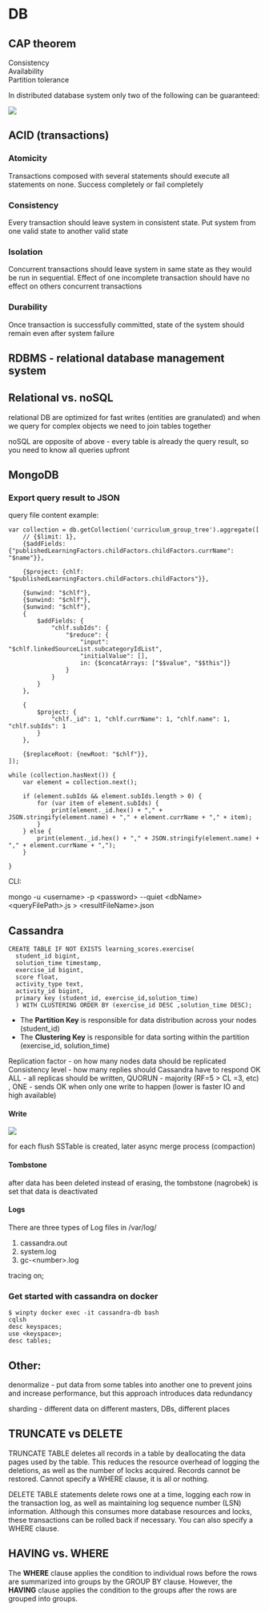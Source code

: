# DB

## CAP theorem

Consistency\
Availability\
Partition tolerance

In distributed database system only two of the following can be guaranteed:

![](<../.gitbook/assets/image (4).png>)

## ACID (transactions) <a href="#acid" id="acid"></a>

### Atomicity

Transactions composed with several statements should execute all statements on none. Success completely or fail completely

### Consistency

Every transaction should leave system in consistent state. Put system from one valid state to another valid state

### Isolation

Concurrent transactions should leave system in same state as they would be run in sequential. Effect of one incomplete transaction should have no effect on others concurrent transactions &#x20;

### Durability

Once transaction is successfully committed, state of the system should remain even after system failure&#x20;

## RDBMS - relational database management system

## Relational vs. noSQL

relational DB are optimized for fast writes (entities are granulated) and when we query for complex objects we need to join tables together

noSQL are opposite of above - every table is already the query result, so you need to know all queries upfront

## MongoDB

### Export query result to JSON

query file content example:

```
var collection = db.getCollection('curriculum_group_tree').aggregate([
    // {$limit: 1},
    {$addFields: {"publishedLearningFactors.childFactors.childFactors.currName": "$name"}},

    {$project: {chlf: "$publishedLearningFactors.childFactors.childFactors"}},

    {$unwind: "$chlf"},
    {$unwind: "$chlf"},
    {$unwind: "$chlf"},
    {
        $addFields: {
            "chlf.subIds": {
                "$reduce": {
                    "input": "$chlf.linkedSourceList.subcategoryIdList",
                    "initialValue": [],
                    in: {$concatArrays: ["$$value", "$$this"]}
                }
            }
        }
    },

    {
        $project: {
            "chlf._id": 1, "chlf.currName": 1, "chlf.name": 1, "chlf.subIds": 1
        }
    },

    {$replaceRoot: {newRoot: "$chlf"}},
]);

while (collection.hasNext()) {
    var element = collection.next();

    if (element.subIds && element.subIds.length > 0) {
        for (var item of element.subIds) {
            print(element._id.hex() + "," + JSON.stringify(element.name) + "," + element.currName + "," + item);
        }
    } else {
        print(element._id.hex() + "," + JSON.stringify(element.name) + "," + element.currName + ",");
    }

}

```

CLI:

mongo -u \<username> -p \<password> --quiet \<dbName> \<queryFilePath>.js > \<resultFileName>.json

## Cassandra

```
CREATE TABLE IF NOT EXISTS learning_scores.exercise(
  student_id bigint, 
  solution_time timestamp,
  exercise_id bigint,
  score float,
  activity_type text,
  activity_id bigint,
  primary key (student_id, exercise_id,solution_time)
  ) WITH CLUSTERING ORDER BY (exercise_id DESC ,solution_time DESC);
```

* The **Partition Key** is responsible for data distribution across your nodes (student\_id)
* The **Clustering Key** is responsible for data sorting within the partition (exercise\_id, solution\_time)

Replication factor - on how many nodes data should be replicated\
Consistency level - how many replies should Cassandra have to respond OK\
ALL - all replicas should be written, QUORUN - majority (RF=5 > CL =3, etc) , ONE - sends OK when only one write to happen (lower is faster IO and high available)

#### Write

![](../.gitbook/assets/image-14.png)

for each flush SSTable is created, later async merge process (compaction)

#### Tombstone

after data has been deleted instead of erasing, the tombstone (nagrobek) is set that data is deactivated

#### Logs

There are three types of Log files in /var/log/

1. cassandra.out
2. system.log
3. gc-\<number>.log

tracing on;

### Get started with cassandra on docker

`$ winpty docker exec -it cassandra-db bash`  \
`cqlsh`  \
`desc keyspaces;`  \
`use <keyspace>;`  \
`desc tables;`

## Other:

denormalize - put data from some tables into another one to prevent joins and increase performance, but this approach introduces data redundancy

sharding - different data on different masters, DBs, different places

## TRUNCATE vs DELETE

TRUNCATE TABLE deletes all records in a table by deallocating the data pages used by the table. This reduces the resource overhead of logging the deletions, as well as the number of locks acquired. Records cannot be restored. Cannot specify a WHERE clause, it is all or nothing.

DELETE TABLE statements delete rows one at a time, logging each row in the transaction log, as well as maintaining log sequence number (LSN) information. Although this consumes more database resources and locks, these transactions can be rolled back if necessary. You can also specify a WHERE clause.

## **HAVING vs**. WHERE

The **WHERE** clause applies the condition to individual rows before the rows are summarized into groups by the GROUP BY clause. However, the **HAVING** clause applies the condition to the groups after the rows are grouped into groups.
